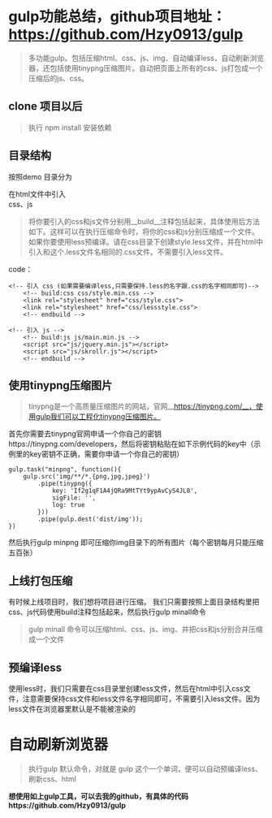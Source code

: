# gulp功能总结，github项目地址：https://github.com/Hzy0913/gulp
> 多功能gulp。包括压缩html、css、js、img、自动编译less，自动刷新浏览器，还包括使用tinypng压缩图片。自动把页面上所有的css、js打包成一个压缩后的js、css。
> 

## clone 项目以后
> 执行 npm install 安装依赖
> 

## 目录结构
按照demo  目录分为


在html文件中引入  
css、js
> 将你要引入的css和js文件分别用__build__注释包括起来，具体使用后方法如下。这样可以在执行压缩命令时，将你的css和js分别压缩成一个文件。  
> 如果你要使用less预编译。请在css目录下创建style.less文件，并在html中引入和这个.less文件名相同的.css文件。不需要引入less文件。

code：
```
<!-- 引入 css (如果需要编译less,只需要保持.less的名字跟.css的名字相同即可)-->
    <!-- build:css css/style.min.css -->
    <link rel="stylesheet" href="css/style.css">
    <link rel="stylesheet" href="css/lessstyle.css">
    <!-- endbuild -->
		
<!-- 引入 js -->
    <!-- build:js js/main.min.js -->
    <script src="js/jquery.min.js"></script>
    <script src="js/skrollr.js"></script>
    <!-- endbuild -->
```
## 使用tinypng压缩图片
> tinypng是一个高质量压缩图片的网站，官网__https://tinypng.com/__，使用gulp我们可以工程化tinypng压缩图片。
>   


首先你需要去tinypng官网申请一个你自己的密钥https://tinypng.com/developers，然后将密钥粘贴在如下示例代码的key中（示例里的key密钥不正确，需要你申请一个你自己的密钥）

```
gulp.task("minpng", function(){
    gulp.src('img/**/*.{png,jpg,jpeg}')
        .pipe(tinypng({
            key: 'If2g1qF1A4jQRa9MtTYt9ypAvCyS4JL8',
            sigFile: '',
            log: true
        }))
        .pipe(gulp.dest('dist/img'));
})
```
然后执行gulp minpng 即可压缩你img目录下的所有图片（每个密钥每月只能压缩五百张）
## 上线打包压缩
有时候上线项目时，我们想将项目进行压缩。
我们只需要按照上面目录结构里把css、js代码使用build注释包括起来，然后执行gulp minall命令
> gulp minall  命令可以压缩html、css、js、img、并把css和js分别合并压缩成一个文件
> 


## 预编译less
使用less时，我们只需要在css目录里创建less文件，然后在html中引入css文件，注意需要保持css文件和less文件名字相同即可，不需要引入less文件。因为less文件在浏览器里默认是不能被渲染的
# 自动刷新浏览器
> 执行gulp  默认命令，对就是 gulp 这个一个单词，便可以自动预编译less、刷新css、html

__想使用如上gulp工具，可以去我的github，有具体的代码https://github.com/Hzy0913/gulp__
